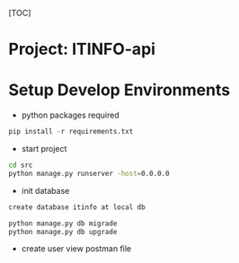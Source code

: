 [TOC]

# Project: ITINFO-api

# Setup Develop Environments

* python packages required

```python
pip install -r requirements.txt
```
* start project
```bash
cd src
python manage.py runserver -host=0.0.0.0
```

* init database
```sh
create database itinfo at local db

python manage.py db migrade
python manage.py db upgrade

```

* create user
view postman file